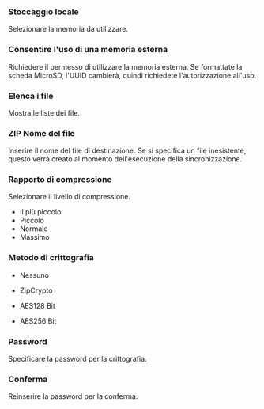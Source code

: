 ### Stoccaggio locale

Selezionare la memoria da utilizzare. 

### Consentire l'uso di una memoria esterna

Richiedere il permesso di utilizzare la memoria esterna. Se formattate la scheda MicroSD, l'UUID cambierà, quindi richiedete l'autorizzazione all'uso. 

### Elenca i file

Mostra le liste dei file. 

### ZIP Nome del file

Inserire il nome del file di destinazione. Se si specifica un file inesistente, questo verrà creato al momento dell'esecuzione della sincronizzazione. 

### Rapporto di compressione

Selezionare il livello di compressione.

- il più piccolo
- Piccolo
- Normale
- Massimo

### Metodo di crittografia

- Nessuno

- ZipCrypto

- AES128 Bit

- AES256 Bit 

### Password

Specificare la password per la crittografia. 

### Conferma

Reinserire la password per la conferma. 
